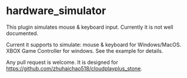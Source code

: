 # hardware_simulator

This plugin simulates mouse & keyboard input. Currently it is not well documented. 

Current it supports to simulate: mouse & keyboard for Windows/MacOS. XBOX Game Controller for windows. See the example for details.

Any pull request is welcome. It is designed for https://github.com/zhuhaichao518/cloudplayplus_stone.
